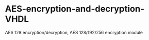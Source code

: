 # AES-encryption-and-decryption-VHDL
AES 128 encryption/decryption,  AES 128/192/256 encryption module

